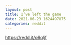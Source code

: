 ```yaml
--- 
layout: post 
title: I’ve left the game 
date: 2021-06-23 1624497875 
categories: reddit 
--- 
```

https://redd.it/o6qljf